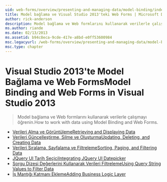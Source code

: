 ```yaml
---
uid: web-forms/overview/presenting-and-managing-data/model-binding/index
title: Model bağlama ve Visual Studio 2013'teki Web Forms | Microsoft Docs
author: rick-anderson
description: Model bağlama ve Web formlarını kullanarak verilerle çalışmayı öğrenin.
ms.author: riande
ms.date: 02/13/2013
ms.assetid: b94c8eca-9cde-417e-a8bd-e0ff53600984
msc.legacyurl: /web-forms/overview/presenting-and-managing-data/model-binding
msc.type: chapter
---
```

<a name="model-binding-and-web-forms-in-visual-studio-2013"></a><span data-ttu-id="6bc70-103">Visual Studio 2013'te Model Bağlama ve Web Forms</span><span class="sxs-lookup"><span data-stu-id="6bc70-103">Model Binding and Web Forms in Visual Studio 2013</span></span>
====================
> <span data-ttu-id="6bc70-104">Model bağlama ve Web formlarını kullanarak verilerle çalışmayı öğrenin.</span><span class="sxs-lookup"><span data-stu-id="6bc70-104">How to work with data using Model Binding and Web Forms.</span></span>


- [<span data-ttu-id="6bc70-105">Verileri Alma ve Görüntüleme</span><span class="sxs-lookup"><span data-stu-id="6bc70-105">Retrieving and Displaying Data</span></span>](retrieving-data.md)
- [<span data-ttu-id="6bc70-106">Verileri Güncelleştirme, Silme ve Oluşturma</span><span class="sxs-lookup"><span data-stu-id="6bc70-106">Updating, Deleting, and Creating Data</span></span>](updating-deleting-and-creating-data.md)
- [<span data-ttu-id="6bc70-107">Verileri Sıralama, Sayfalama ve Filtreleme</span><span class="sxs-lookup"><span data-stu-id="6bc70-107">Sorting, Paging, and Filtering Data</span></span>](sorting-paging-and-filtering-data.md)
- [<span data-ttu-id="6bc70-108">JQuery UI Tarih Seçici</span><span class="sxs-lookup"><span data-stu-id="6bc70-108">Integrating JQuery UI Datepicker</span></span>](integrating-jquery-ui.md)
- [<span data-ttu-id="6bc70-109">Sorgu Dizesi Değerlerini Kullanarak Verileri Filtreleme</span><span class="sxs-lookup"><span data-stu-id="6bc70-109">Using Query String Values to Filter Data</span></span>](using-query-string-values-to-retrieve-data.md)
- [<span data-ttu-id="6bc70-110">İş Mantığı Katmanı Ekleme</span><span class="sxs-lookup"><span data-stu-id="6bc70-110">Adding Business Logic Layer</span></span>](adding-business-logic-layer.md)
